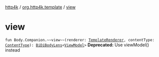 [http4k](../index.md) / [org.http4k.template](index.md) / [view](./view.md)

# view

`fun Body.Companion.~~view~~(renderer: `[`TemplateRenderer`](-template-renderer.md)`, contentType: `[`ContentType`](../org.http4k.core/-content-type/index.md)`): `[`BiDiBodyLens`](../org.http4k.lens/-bi-di-body-lens/index.md)`<`[`ViewModel`](-view-model/index.md)`>`
**Deprecated:** Use viewModel() instead

